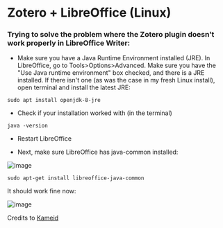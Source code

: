 # Zotero + LibreOffice (Linux)

### Trying to solve the problem where the Zotero plugin doesn't work properly in LibreOffice Writer:


- Make sure you have a Java Runtime Environment installed (JRE). In LibreOffice, go to Tools>Options>Advanced. Make sure you have the "Use Java runtime environment" box checked, and there is a JRE installed. If there isn't one (as was the case in my fresh Linux install), open terminal and install the latest JRE: 

`sudo apt install openjdk-8-jre`

- Check if your installation worked with (in the terminal)

`java -version` 

- Restart LibreOffice

- Next, make sure LibreOffice has java-common installed:

![image](https://user-images.githubusercontent.com/70844369/175447639-41eaf455-1615-4306-9fc3-a8a9300403fa.png)


`sudo apt-get install libreoffice-java-common`

It should work fine now:

![image](https://user-images.githubusercontent.com/70844369/175447878-09b925d0-8e78-493c-8878-3da98fe551af.png)

Credits to [Kameid](https://www.reddit.com/r/linux4noobs/comments/i6skza/installing_zotero_and_using_it_with_libreoffice/)

